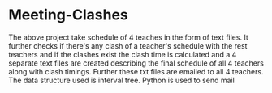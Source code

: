 # Meeting-Clashes
The above project take schedule of 4 teaches in the form of text files. It further checks if there's any clash of a teacher's schedule with the rest teachers and if the clashes exist the clash time is calculated and a 4 separate text files are created describing the final schedule of all 4 teachers along with clash timings. Further these txt files are emailed to all 4 teachers. The data structure used is interval tree. Python is used to send mail
